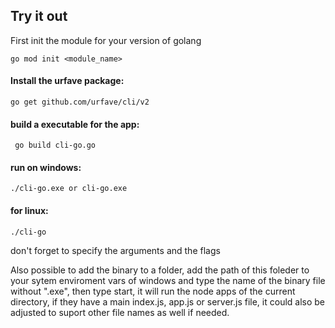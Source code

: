 ## Try it out

First init the module for your version of golang
```
go mod init <module_name>
```

#### Install the urfave package: 

```
go get github.com/urfave/cli/v2
```

#### build a executable for the app:

```
 go build cli-go.go
```

#### run on windows:
```
./cli-go.exe or cli-go.exe
```

#### for linux:
```
./cli-go
```

don't forget to specify the arguments and the flags

Also possible to add the binary to a folder, add the path of this foleder to your sytem enviroment vars of windows and type the name of the binary file without ".exe", then type start, 
it will run the node apps of the current directory, if they have a main index.js, app.js or server.js file, it could also be adjusted to suport other file names as well if needed.




